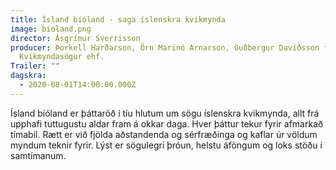```yaml
---
title: Ísland bíóland - saga íslenskra kvikmynda
image: bioland.png
director: Ásgrímur Sverrisson
producer: Þorkell Harðarson, Örn Marinó Arnarson, Guðbergur Davíðsson fyrir
  Kvikmyndasögur ehf.
Trailer: ""
dagskra:
  - 2020-08-01T14:00:00.000Z
---
```

Ísland bíóland er þáttaröð í tíu hlutum um sögu íslenskra kvikmynda, allt frá upphafi tuttugustu aldar fram á okkar daga. Hver þáttur tekur fyrir afmarkað tímabil. Rætt er við fjölda aðstandenda og sérfræðinga og kaflar úr völdum myndum teknir fyrir. Lýst er sögulegri þróun, helstu áföngum og loks stöðu í samtímanum.